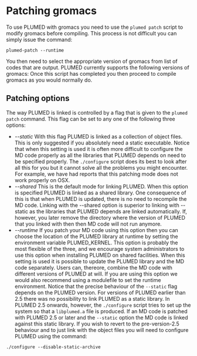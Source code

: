 # Patching gromacs
To use PLUMED with gromacs you need to use the `plumed patch` script to modify gromacs before compiling.  This process is not difficult you can simply issue the command: 
```` 
plumed-patch --runtime 
````
You then need to select the appropriate version of gromacs from list of codes that are output. PLUMED currently supports the following versions of gromacs:
Once this script has completed you then proceed to compile gromacs as you would normally do.
## Patching options
The way PLUMED is linked is controlled by a flag that is given to the `plumed patch` command. This flag can be set to any one of the following three options:
* _--static_ With this flag PLUMED is linked as a collection of object files. This is only suggested if you absolutely need a static executable. Notice that when this setting is used it is often more difficult to configure the MD code properly as all the libraries that PLUMED depends on need to be specified properly. The `./configure` script does its best to look after all this for you but it cannot solve all the problems you might encounter. For example, we have had reports that this patching mode does not work properly on OSX.
* _--shared_ This is the default mode for linking PLUMED. When this option is specified PLUMED is linked as a shared library.  One consequence of this is that when PLUMED is updated, there is no need to recompile the MD code.  Linking with the --shared option is superior to linking with --static as the libraries that PLUMED depends are linked automatically.  If, however, you later remove the directory where the version of PLUMED that you linked with then then MD code will not run anymore.
* _--runtime_ If you patch your MD code using this option then you can choose the location of the PLUMED library at runtime by setting the environment variable PLUMED_KERNEL.  This option is probably the most flexible of the three, and we encourage system administrators to use this option when installing PLUMED on shared facilities. When this setting is used it is possible to update the PLUMED library and the MD code separately. Users can, thereore, combine the MD code with different versions of PLUMED at will. If you are using this option we would also recommend using a modulefile to set the runtime environment.
Notice that the precise behaviour of the `--static` flag depends on the PLUMED version. For versions of PLUMED earlier than 2.5 there was no possibility to link PLUMED as a static library. In PLUMED 2.5 onwards, however, the `./configure` script tries to set up the system so that a `libplumed.a` file is produced. If an MD code is patched with PLUMED 2.5 or later and the `--static` option the MD code is linked against this static library.  If you wish to revert to the pre-version-2.5 behaviour and to just link with the object files you will need to configure PLUMED using the command:
````
./configure --disable-static-archive
````
